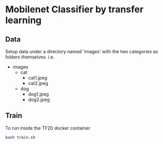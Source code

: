 # Mobilenet Classifier by transfer learning

## Data
Setup data under a directory named 'images' with the two categories as folders themselves. i.e.

- images
    - cat
        - cat1.jpeg
        - cat2.jpeg
    - dog
        - dog1.jpeg
        - dog2.jpeg

## Train

To run inside the TF20 docker container
```bash
bash train.sh
```